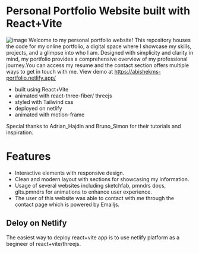# Personal Portfolio Website built with React+Vite
![image](https://github.com/AbishekMS/3DPortfolio/assets/108707094/fc291f9b-d548-4b88-9b8b-4afd57042ba5)
Welcome to my personal portfolio website! This repository houses the code for my online portfolio,
a digital space where I showcase my skills, projects, and a glimpse into who I am. Designed with simplicity and clarity in mind, my portfolio provides a comprehensive overview of my professional journey.You can access my resume and the contact section offers multiple ways to get in touch with me.
View demo at https://abishekms-portfolio.netlify.app/
  * built using React+Vite
  * animated with react-three-fiber/ threejs
  * styled with Tailwind css
  * deployed on netlify
  * animated with motion-frame
    
Special thanks to Adrian_Hajdin and Bruno_Simon for their tutorials and inspiration.

# Features
  * Interactive elements with responsive design.
  * Clean and modern layout with sections for showcasing my information.
  * Usage of several websites including sketchfab, pmndrs docs, glts.pmndrs for animations to enhance user experience.
  * The user of this website was able to contact with me through the contact page which is powered by Emailjs.

## Deloy on Netlify
The easiest way to deploy react+vite app is to use netlify platform as a begineer of react+vite/threejs.




